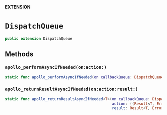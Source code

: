 **EXTENSION**

# `DispatchQueue`
```swift
public extension DispatchQueue
```

## Methods
### `apollo_performAsyncIfNeeded(on:action:)`

```swift
static func apollo_performAsyncIfNeeded(on callbackQueue: DispatchQueue?, action: @escaping () -> Void)
```

### `apollo_returnResultAsyncIfNeeded(on:action:result:)`

```swift
static func apollo_returnResultAsyncIfNeeded<T>(on callbackQueue: DispatchQueue?,
                                                action: ((Result<T, Error>) -> Void)?,
                                                result: Result<T, Error>)
```
